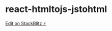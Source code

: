 # react-htmltojs-jstohtml

[Edit on StackBlitz ⚡️](https://stackblitz.com/edit/react-htmltojs-jstohtml)